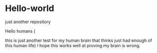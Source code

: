 # Hello-world
just another repository

Hello humans (

  this is just another test for my human brain that thinks just had enough of this human life)
  I hope this works well at proving my brain is wrong.
